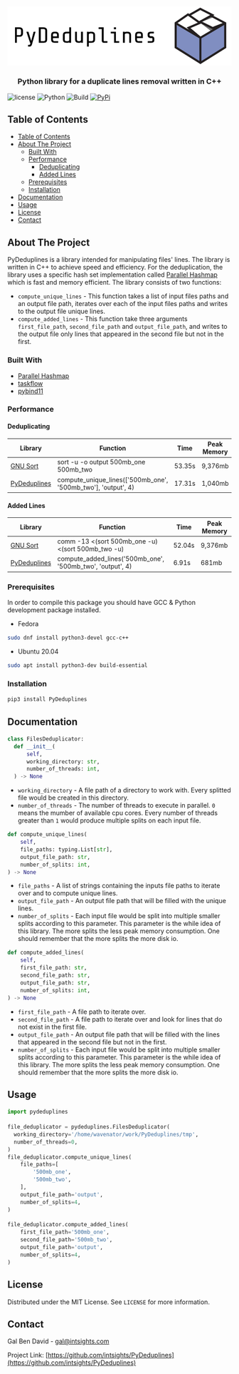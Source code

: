 <p align="center">
    <a href="https://github.com/intsights/PyDeduplines">
        <img src="https://raw.githubusercontent.com/intsights/PyDeduplines/master/images/logo.png" alt="Logo">
    </a>
    <h3 align="center">
        Python library for a duplicate lines removal written in C++
    </h3>
</p>

![license](https://img.shields.io/badge/MIT-License-blue)
![Python](https://img.shields.io/badge/Python-3.6%20%7C%203.7%20%7C%203.8%20%7C%20pypy3-blue)
![Build](https://github.com/intsights/PyDeduplines/workflows/Build/badge.svg)
[![PyPi](https://img.shields.io/pypi/v/PyDeduplines.svg)](https://pypi.org/project/PyDeduplines/)

## Table of Contents

- [Table of Contents](#table-of-contents)
- [About The Project](#about-the-project)
  - [Built With](#built-with)
  - [Performance](#performance)
    - [Deduplicating](#deduplicating)
    - [Added Lines](#added-lines)
  - [Prerequisites](#prerequisites)
  - [Installation](#installation)
- [Documentation](#documentation)
- [Usage](#usage)
- [License](#license)
- [Contact](#contact)


## About The Project

PyDeduplines is a library intended for manipulating files' lines. The library is written in C++ to achieve speed and efficiency. For the deduplication, the library uses a specific hash set implementation called [Parallel Hashmap](https://github.com/greg7mdp/parallel-hashmap) which is fast and memory efficient.
The library consists of two functions:
- `compute_unique_lines` - This function takes a list of input files paths and an output file path, iterates over each of the input files paths and writes to the output file unique lines.
- `compute_added_lines` - This function take three arguments `first_file_path`, `second_file_path` and `output_file_path`, and writes to the output file only lines that appeared in the second file but not in the first.


### Built With

* [Parallel Hashmap](https://github.com/greg7mdp/parallel-hashmap)
* [taskflow](https://github.com/taskflow/taskflow)
* [pybind11](https://github.com/pybind/pybind11)


### Performance

#### Deduplicating
| Library  | Function | Time | Peak Memory |
| ------------- | ------------- | ------------- | ------------- |
| [GNU Sort](https://www.gnu.org/software/coreutils/) | sort -u -o output 500mb_one 500mb_two | 53.35s | 9,376mb |
| [PyDeduplines](https://github.com/intsights/PyDeduplines) | compute_unique_lines(['500mb_one', '500mb_two'], 'output', 4) | 17.31s | 1,040mb |

#### Added Lines
| Library  | Function | Time | Peak Memory |
| ------------- | ------------- | ------------- | ------------- |
| [GNU Sort](https://www.gnu.org/software/coreutils/) | comm -13 <(sort 500mb_one -u) <(sort 500mb_two -u) | 52.04s | 9,376mb |
| [PyDeduplines](https://github.com/intsights/PyDeduplines) | compute_added_lines('500mb_one', '500mb_two', 'output', 4) | 6.91s | 681mb |


### Prerequisites

In order to compile this package you should have GCC & Python development package installed.
* Fedora
```sh
sudo dnf install python3-devel gcc-c++
```
* Ubuntu 20.04
```sh
sudo apt install python3-dev build-essential
```

### Installation

```sh
pip3 install PyDeduplines
```


## Documentation

```python
class FilesDeduplicator:
  def __init__(
      self,
      working_directory: str,
      number_of_threads: int,
  ) -> None
```
- `working_directory` - A file path of a directory to work with. Every splitted file would be created in this directory.
- `number_of_threads` - The number of threads to execute in parallel. `0` means the mumber of available cpu cores. Every number of threads greater than `1` would produce multiple splits on each input file.


```python
def compute_unique_lines(
    self,
    file_paths: typing.List[str],
    output_file_path: str,
    number_of_splits: int,
) -> None
```
- `file_paths` - A list of strings containing the inputs file paths to iterate over and to compute unique lines.
- `output_file_path` - An output file path that will be filled with the unique lines.
- `number_of_splits` - Each input file would be split into multiple smaller splits according to this parameter. This parameter is the while idea of this library. The more splits the less peak memory consumption. One should remember that the more splits the more disk io.


```python
def compute_added_lines(
    self,
    first_file_path: str,
    second_file_path: str,
    output_file_path: str,
    number_of_splits: int,
) -> None
```
- `first_file_path` - A file path to iterate over.
- `second_file_path` - A file path to iterate over and look for lines that do not exist in the first file.
- `output_file_path` - An output file path that will be filled with the lines that appeared in the second file but not in the first.
- `number_of_splits` - Each input file would be split into multiple smaller splits according to this parameter. This parameter is the while idea of this library. The more splits the less peak memory consumption. One should remember that the more splits the more disk io.


## Usage

```python
import pydeduplines

file_deduplicator = pydeduplines.FilesDeduplicator(
  working_directory='/home/wavenator/work/PyDeduplines/tmp',
  number_of_threads=0,
)
file_deduplicator.compute_unique_lines(
    file_paths=[
        '500mb_one',
        '500mb_two',
    ],
    output_file_path='output',
    number_of_splits=4,
)

file_deduplicator.compute_added_lines(
    first_file_path='500mb_one',
    second_file_path='500mb_two',
    output_file_path='output',
    number_of_splits=4,
)
```


## License

Distributed under the MIT License. See `LICENSE` for more information.


## Contact

Gal Ben David - gal@intsights.com

Project Link: [https://github.com/intsights/PyDeduplines](https://github.com/intsights/PyDeduplines)
